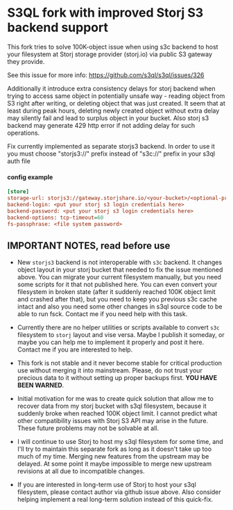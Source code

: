 # S3QL fork with improved Storj S3 backend support

This fork tries to solve 100K-object issue when using s3c backend to host your filesystem at Storj storage provider (storj.io) via public S3 gateway they provide.

See this issue for more info: <https://github.com/s3ql/s3ql/issues/326>

Additionally it introduce extra consistency delays for storj backend when trying to access same object in potentially unsafe way - reading object from S3 right after writing, or deleting object that was just created. It seem that at least during peak hours, deleting newly created object without extra delay may silently fail and lead to surplus object in your bucket. Also storj s3 backend may generate 429 http error if not adding delay for such operations.

Fix currently implemented as separate storjs3 backend. In order to use it you must choose "storjs3://" prefix instead of "s3c://" prefix in your s3ql auth file

#### config example

```ini
[store]
storage-url: storjs3://gateway.storjshare.io/<your-bucket>/<optional-prefix-if-needed>/
backend-login: <put your storj s3 login credentials here>
backend-password: <put your storj s3 login credentials here>
backend-options: tcp-timeout=60
fs-passphrase: <file system password>
```

## IMPORTANT NOTES, read before use

- New `storjs3` backend is not interoperable with `s3c` backend. It changes object layout in your storj bucket that needed to fix the issue mentioned above. You can migrate your current filesystem manually, but you need some scripts for it that not published here. You can even convert your filesystem in broken state (after it suddenly reached 100K object limit and crashed after that), but you need to keep you previous s3c cache intact and also you need some other changes in s3ql source code to be able to run fsck. Contact me if you need help with this task.

- Currently there are no helper utilities or scripts available to convert `s3c` filesystem to `storj` layout and vise versa. Maybe I publish it someday, or maybe you can help me to implement it properly and post it here. Contact me if you are interested to help.

- This fork is not stable and it never become stable for critical production use without merging it into mainstream. Please, do not trust your precious data to it without setting up proper backups first. **YOU HAVE BEEN WARNED**.

- Initial motivation for me was to create quick solution that allow me to recover data from my storj bucket with s3ql filesystem, because it suddenly broke when reached 100K object limit. I cannot predict what other compatibility issues with Storj S3 API may arise in the future. These future problems may not be solvable at all.

- I will continue to use Storj to host my s3ql filesystem for some time, and I'll try to maintain this separate fork as long as it doesn't take up too much of my time. Merging new features from the upstream may be delayed. At some point it maybe impossible to merge new upstream revisions at all due to incompatible changes.

- If you are interested in long-term use of Storj to host your s3ql filesystem, please contact author via github issue above. Also consider helping implement a real long-term solution instead of this quick-fix.
